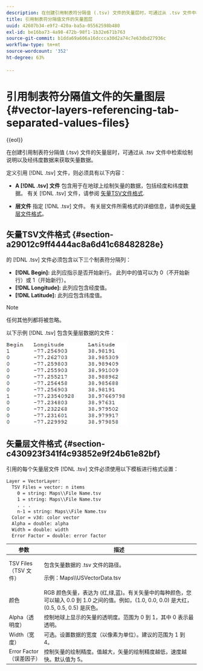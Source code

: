 ```yaml
---
description: 在创建引用制表符分隔值 (.tsv) 文件的矢量层时，可通过从 .tsv 文件中检索绘制说明以及经纬度数据来获取矢量数据。
title: 引用制表符分隔值文件的矢量图层
uuid: 42607b34-e9f2-420a-ba5a-05562598b480
exl-id: be16ba73-4a98-472b-98f1-1b32e671b763
source-git-commit: b1dda69a606a16dccca30d2a74c7e63dbd27936c
workflow-type: tm+mt
source-wordcount: '352'
ht-degree: 63%

---
```


# 引用制表符分隔值文件的矢量图层{#vector-layers-referencing-tab-separated-values-files}

{{eol}}

在创建引用制表符分隔值 (.tsv) 文件的矢量层时，可通过从 .tsv 文件中检索绘制说明以及经纬度数据来获取矢量数据。

定义引用 [!DNL .tsv] 文件，则必须具有以下内容：

* **A [!DNL .tsv] 文件** 包含用于在地球上绘制矢量的数据，包括经度和纬度数据。 有关 [!DNL .tsv] 文件，请参阅 [矢量TSV文件格式](../../../../home/c-geo-oview/c-wk-img-lyrs/c-wk-vctr-lyrs/c-tab-sep-val-files.md#section-a29012c9ff4444ac8a6d41c68482828e).

* **层文件** 指定 [!DNL .tsv] 文件。 有关层文件所需格式的详细信息，请参阅[矢量层文件格式](../../../../home/c-geo-oview/c-wk-img-lyrs/c-wk-vctr-lyrs/c-tab-sep-val-files.md#section-c430923f341f4c93852e9f24b61e82bf)。

## 矢量TSV文件格式 {#section-a29012c9ff4444ac8a6d41c68482828e}

的 [!DNL .tsv] 文件必须包含以下三个制表符分隔列：

* **[!DNL Begin]:** 此列应指示是否开始新行。 此列中的值可以为 0（不开始新行）或 1（开始新行）。
* **[!DNL Longitude]:** 此列应包含经度值。
* **[!DNL Latitude]:** 此列应包含纬度值。

>[!NOTE]
>
>任何其他列都将被忽略。

以下示例 [!DNL .tsv] 包含矢量层数据的文件：

![](assets/tsv_vectorlayer.png)

## 矢量层文件格式 {#section-c430923f341f4c93852e9f24b61e82bf}

引用的每个矢量层文件 [!DNL .tsv] 文件必须使用以下模板进行格式设置：

```
Layer = VectorLayer:
  TSV Files = vector: n items
    0 = string: Maps\\File Name.tsv
    1 = string: Maps\\File Name.tsv
    . . .
    n-1 = string: Maps\\File Name.tsv
  Color = v3d: color vector
  Alpha = double: alpha
  Width = double: width
  Error Factor = double: error factor
```

<table id="table_152F73536AB9403AB43854B81D6A9A15"> 
 <thead> 
  <tr> 
   <th colname="col1" class="entry"> 参数 </th> 
   <th colname="col2" class="entry"> 描述 </th> 
  </tr> 
 </thead>
 <tbody> 
  <tr> 
   <td colname="col1"> TSV Files（TSV 文件） </td> 
   <td colname="col2"> <p>包含矢量数据的 <span class="filepath">.tsv</span> 文件的路径。 </p> <p>示例：<span class="filepath">Maps\\USVectorData.tsv</span> </p> </td> 
  </tr> 
  <tr> 
   <td colname="col1"> 颜色 </td> 
   <td colname="col2"> RGB 颜色矢量，表达为 (红,绿,蓝)。有关矢量中的每种颜色，您可以输入 0.0 到 1.0 之间的值。例如，(1.0, 0.0, 0.0) 是大红，(0.5, 0.5, 0.5) 是灰色。 </td> 
  </tr> 
  <tr> 
   <td colname="col1"> Alpha（透明度） </td> 
   <td colname="col2"> 控制地球上显示的矢量的透明度。范围为 0 到 1，其中 0 表示最透明。 </td> 
  </tr> 
  <tr> 
   <td colname="col1"> Width（宽度） </td> 
   <td colname="col2"> 可选。设置数据的宽度（以像素为单位）。建议的范围为 1 到 4。 </td> 
  </tr> 
  <tr> 
   <td colname="col1"> Error Factor（误差因子） </td> 
   <td colname="col2"> 控制矢量的绘制精度。值越大，矢量的绘制精度越低，速度越快。默认值为 5。 </td> 
  </tr> 
 </tbody> 
</table>
